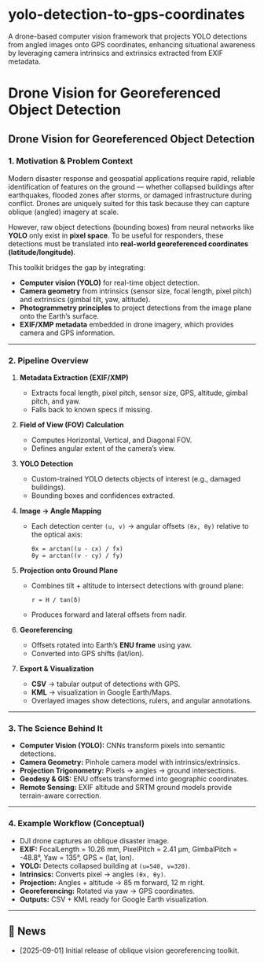 # yolo-detection-to-gps-coordinates
A drone-based computer vision framework that projects YOLO detections from angled images onto GPS coordinates, enhancing situational awareness by leveraging camera intrinsics and extrinsics extracted from EXIF metadata.
# Drone Vision for Georeferenced Object Detection

## Drone Vision for Georeferenced Object Detection

### 1. Motivation & Problem Context
Modern disaster response and geospatial applications require rapid, reliable identification of features on the ground — whether collapsed buildings after earthquakes, flooded zones after storms, or damaged infrastructure during conflict. Drones are uniquely suited for this task because they can capture oblique (angled) imagery at scale.  

However, raw object detections (bounding boxes) from neural networks like **YOLO** only exist in **pixel space**. To be useful for responders, these detections must be translated into **real-world georeferenced coordinates (latitude/longitude)**.  

This toolkit bridges the gap by integrating:
- **Computer vision (YOLO)** for real-time object detection.  
- **Camera geometry** from intrinsics (sensor size, focal length, pixel pitch) and extrinsics (gimbal tilt, yaw, altitude).  
- **Photogrammetry principles** to project detections from the image plane onto the Earth’s surface.  
- **EXIF/XMP metadata** embedded in drone imagery, which provides camera and GPS information.  

---

### 2. Pipeline Overview

1. **Metadata Extraction (EXIF/XMP)**  
   - Extracts focal length, pixel pitch, sensor size, GPS, altitude, gimbal pitch, and yaw.  
   - Falls back to known specs if missing.  

2. **Field of View (FOV) Calculation**  
   - Computes Horizontal, Vertical, and Diagonal FOV.  
   - Defines angular extent of the camera’s view.  

3. **YOLO Detection**  
   - Custom-trained YOLO detects objects of interest (e.g., damaged buildings).  
   - Bounding boxes and confidences extracted.  

4. **Image → Angle Mapping**  
   - Each detection center `(u, v)` → angular offsets `(θx, θy)` relative to the optical axis:  
     ```
     θx = arctan((u - cx) / fx)
     θy = arctan((v - cy) / fy)
     ```

5. **Projection onto Ground Plane**  
   - Combines tilt + altitude to intersect detections with ground plane:  
     ```
     r = H / tan(δ)
     ```
   - Produces forward and lateral offsets from nadir.  

6. **Georeferencing**  
   - Offsets rotated into Earth’s **ENU frame** using yaw.  
   - Converted into GPS shifts (lat/lon).  

7. **Export & Visualization**  
   - **CSV** → tabular output of detections with GPS.  
   - **KML** → visualization in Google Earth/Maps.  
   - Overlayed images show detections, rulers, and angular annotations.  

---

### 3. The Science Behind It

- **Computer Vision (YOLO):** CNNs transform pixels into semantic detections.  
- **Camera Geometry:** Pinhole camera model with intrinsics/extrinsics.  
- **Projection Trigonometry:** Pixels → angles → ground intersections.  
- **Geodesy & GIS:** ENU offsets transformed into geographic coordinates.  
- **Remote Sensing:** EXIF altitude and SRTM ground models provide terrain-aware correction.  

---

### 4. Example Workflow (Conceptual)

- DJI drone captures an oblique disaster image.  
- **EXIF:** FocalLength = 10.26 mm, PixelPitch = 2.41 µm, GimbalPitch = -48.8°, Yaw = 135°, GPS = (lat, lon).  
- **YOLO:** Detects collapsed building at `(u=540, v=320)`.  
- **Intrinsics:** Converts pixel → angles `(θx, θy)`.  
- **Projection:** Angles + altitude → 85 m forward, 12 m right.  
- **Georeferencing:** Rotated via yaw → GPS coordinates.  
- **Outputs:** CSV + KML ready for Google Earth visualization.  

---

## :rocket: News
- [2025-09-01] Initial release of oblique vision georeferencing toolkit.  


